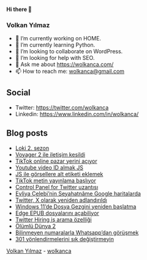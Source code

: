 #### Hi there 👋

### Volkan Yılmaz

- 🔭 I’m currently working on HOME.
- 🌱 I’m currently learning Python.
- 👯 I’m looking to collaborate on WordPress.
- 🤔 I’m looking for help with SEO.
- 💬 Ask me about https://wolkanca.com/
- 📫 How to reach me: wolkanca@gmail.com

## Social
- Twitter: https://twitter.com/wolkanca
- Linkedin: https://www.linkedin.com/in/wolkanca/



## Blog posts
<!-- BLOG-POST-LIST:START -->
- [Loki 2. sezon](https://wolkanca.com/loki-2-sezon/)
- [Voyager 2 ile iletişim kesildi](https://wolkanca.com/voyager-2-ile-iletisim-kesildi/)
- [TikTok online pazar yerini açıyor](https://wolkanca.com/tiktok-online-pazar-yerini-aciyor/)
- [Youtube video ID almak JS](https://wolkanca.com/youtube-video-id-almak-js/)
- [JS ile görsellere alt etiketi eklemek](https://wolkanca.com/js-ile-gorsellere-alt-etiketi-eklemek/)
- [TikTok metin yayınlama başlıyor](https://wolkanca.com/tiktok-metin-yayinlama-basliyor/)
- [Control Panel for Twitter uzantısı](https://wolkanca.com/control-panel-for-twitter-uzantisi/)
- [Evliya Çelebi’nin Seyahatnâme Google haritalarda](https://wolkanca.com/evliya-celebinin-seyahatname-google-haritalarda/)
- [Twitter, X olarak yeniden adlandırıldı](https://wolkanca.com/twitter-x-olarak-yeniden-adlandirildi/)
- [Windows 11’de Dosya Gezgini yeniden başlatma](https://wolkanca.com/windows-11de-dosya-gezgini-yeniden-baslatma/)
- [Edge EPUB dosyalarını açabiliyor](https://wolkanca.com/edge-epub-dosyalarini-acabiliyor/)
- [Twitter Hiring iş arama özelliği](https://wolkanca.com/twitter-hiring-is-arama-ozelligi/)
- [Ölümlü Dünya 2](https://wolkanca.com/olumlu-dunya-2/)
- [Bilinmeyen numaralarla Whatsapp’dan görüşmek](https://wolkanca.com/bilinmeyen-numaralarla-whatsappdan-gorusmek/)
- [301 yönlendirmelerini sık değiştirmeyin](https://wolkanca.com/301-yonlendirmelerini-sik-degistirmeyin/)
<!-- BLOG-POST-LIST:END -->


[Volkan Yılmaz](https://volkanyilmaz.com.tr/) - [wolkanca](https://wolkanca.com/)
